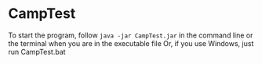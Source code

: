 # CampTest
To start the program, follow
`java -jar CampTest.jar`
in the command line or the terminal when you are in the executable file
Or, if you use Windows, just run CampTest.bat
